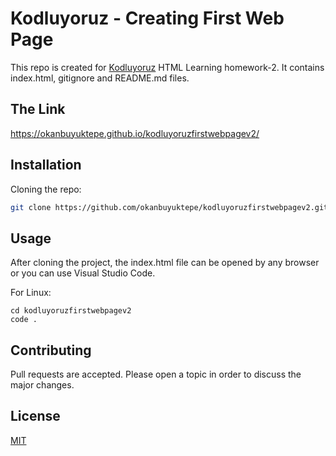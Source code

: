 # Kodluyoruz - Creating First Web Page

This repo is created for [Kodluyoruz](https://kodluyoruz.org/) HTML Learning homework-2. It contains index.html, gitignore and README.md files.  

## The Link
https://okanbuyuktepe.github.io/kodluyoruzfirstwebpagev2/

## Installation
Cloning the repo:
```bash
git clone https://github.com/okanbuyuktepe/kodluyoruzfirstwebpagev2.git
```

## Usage
After cloning the project, the index.html file can be opened by any browser or you can use Visual Studio Code.

For Linux:

```linux
cd kodluyoruzfirstwebpagev2
code .
```

## Contributing
Pull requests are accepted. Please open a topic in order to discuss the major changes.

## License
[MIT](https://choosealicense.com/licenses/mit/)
